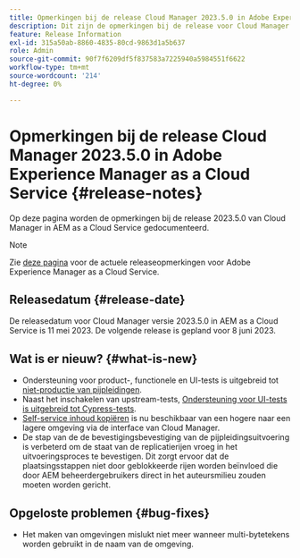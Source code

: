 ```yaml
---
title: Opmerkingen bij de release Cloud Manager 2023.5.0 in Adobe Experience Manager as a Cloud Service
description: Dit zijn de opmerkingen bij de release voor Cloud Manager 2023.5.0 in AEM as a Cloud Service.
feature: Release Information
exl-id: 315a50ab-8860-4835-80cd-9863d1a5b637
role: Admin
source-git-commit: 90f7f6209df5f837583a7225940a5984551f6622
workflow-type: tm+mt
source-wordcount: '214'
ht-degree: 0%

---
```


# Opmerkingen bij de release Cloud Manager 2023.5.0 in Adobe Experience Manager as a Cloud Service {#release-notes}

Op deze pagina worden de opmerkingen bij de release 2023.5.0 van Cloud Manager in AEM as a Cloud Service gedocumenteerd.

>[!NOTE]
>
>Zie [deze pagina](/help/release-notes/release-notes-cloud/release-notes-current.md) voor de actuele releaseopmerkingen voor Adobe Experience Manager as a Cloud Service.

## Releasedatum {#release-date}

De releasedatum voor Cloud Manager versie 2023.5.0 in AEM as a Cloud Service is 11 mei 2023. De volgende release is gepland voor 8 juni 2023.

## Wat is er nieuw? {#what-is-new}

* Ondersteuning voor product-, functionele en UI-tests is uitgebreid tot [niet-productie van pijpleidingen](/help/implementing/cloud-manager/configuring-pipelines/configuring-non-production-pipelines.md).
* Naast het inschakelen van upstream-tests, [Ondersteuning voor UI-tests is uitgebreid tot Cypress-tests](/help/implementing/cloud-manager/ui-testing.md).
* [Self-service inhoud kopiëren](/help/implementing/developing/tools/content-copy.md) is nu beschikbaar van een hogere naar een lagere omgeving via de interface van Cloud Manager.
* De stap van de de bevestigingsbevestiging van de pijpleidingsuitvoering is verbeterd om de staat van de replicatierijen vroeg in het uitvoeringsproces te bevestigen. Dit zorgt ervoor dat de plaatsingsstappen niet door geblokkeerde rijen worden beïnvloed die door AEM beheerdergebruikers direct in het auteursmilieu zouden moeten worden gericht.

## Opgeloste problemen {#bug-fixes}

* Het maken van omgevingen mislukt niet meer wanneer multi-bytetekens worden gebruikt in de naam van de omgeving.
